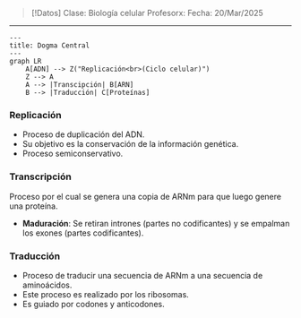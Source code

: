 >[!Datos]
>Clase: Biología celular
>Profesorx: 
>Fecha: 20/Mar/2025

---
```mermaid
---
title: Dogma Central
---
graph LR
	A[ADN] --> Z("Replicación<br>(Ciclo celular)")
	Z --> A
	A --> |Transcipción| B[ARN]
	B --> |Traducción| C[Proteínas]
```
### Replicación
- Proceso de duplicación del ADN.
- Su objetivo es la conservación de la información genética.
- Proceso semiconservativo.
### Transcripción
Proceso por el cual se genera una copia de ARNm para que luego genere una proteína.

- **Maduración**: Se retiran intrones (partes no codificantes) y se empalman los exones (partes codificantes).
### Traducción
- Proceso de traducir una secuencia de ARNm a una secuencia de aminoácidos.
- Este proceso es realizado por los ribosomas.
- Es guiado por codones y anticodones.